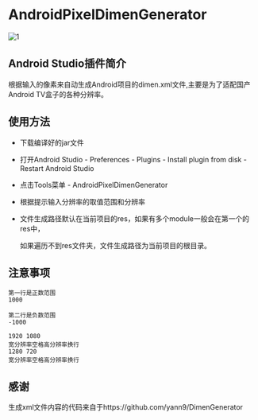 # AndroidPixelDimenGenerator

![1](https://github.com/succlz123/AndroidPixelDimenGenerator/blob/master/snapshot/1.webp "")

## Android Studio插件简介
根据输入的像素来自动生成Android项目的dimen.xml文件,主要是为了适配国产Android TV盒子的各种分辨率。

## 使用方法
- 下载编译好的jar文件

- 打开Android Studio - Preferences - Plugins - Install plugin from disk - Restart Android Studio

- 点击Tools菜单 - AndroidPixelDimenGenerator

- 根据提示输入分辨率的取值范围和分辨率

- 文件生成路径默认在当前项目的res，如果有多个module一般会在第一个的res中，

  如果遍历不到res文件夹，文件生成路径为当前项目的根目录。

## 注意事项
```
第一行是正数范围
1000
```

```
第二行是负数范围
-1000
```

```
1920 1080
宽分辨率空格高分辨率换行
1280 720
宽分辨率空格高分辨率换行
```

## 感谢
生成xml文件内容的代码来自于https://github.com/yann9/DimenGenerator